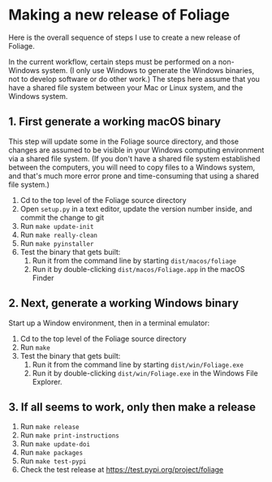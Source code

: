 # Making a new release of Foliage

Here is the overall sequence of steps I use to create a new release of Foliage.

In the current workflow, certain steps must be performed on a non-Windows system. (I only use Windows to generate the Windows binaries, not to develop software or do other work.) The steps here assume that you have a shared file system between your Mac or Linux system, and the Windows system.

## 1. First generate a working macOS binary

This step will update some in the Foliage source directory, and those changes are assumed to be visible in your Windows computing environment via a shared file system. (If you don't have a shared file system established between the computers, you will need to copy files to a Windows system, and that's much more error prone and time-consuming that using a shared file system.)

1. Cd to the top level of the Foliage source directory
2. Open `setup.py` in a text editor, update the version number inside, and commit the change to git
3. Run `make update-init`
4. Run `make really-clean`
5. Run `make pyinstaller`
6. Test the binary that gets built:
   1. Run it from the command line by starting `dist/macos/foliage`
   2. Run it by double-clicking `dist/macos/Foliage.app` in the macOS Finder


## 2. Next, generate a working Windows binary

Start up a Window environment, then in a terminal emulator:

1. Cd to the top level of the Foliage source directory
2. Run `make`
3. Test the binary that gets built:
   1. Run it from the command line by starting `dist/win/Foliage.exe`
   2. Run it by double-clicking `dist/win/Foliage.exe` in the Windows File Explorer.


## 3. If all seems to work, only then make a release

1. Run `make release`
2. Run `make print-instructions`
3. Run `make update-doi`
4. Run `make packages`
5. Run `make test-pypi`
6. Check the test release at <https://test.pypi.org/project/foliage>

